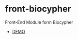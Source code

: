 # front-biocypher
Front-End Module form Biocypher

* [DEMO](https://biocypher.github.io/front-biocypher/#intro)
